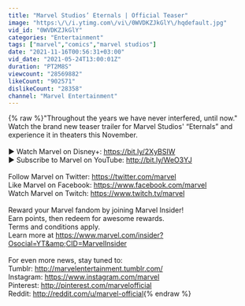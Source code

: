 ```yaml
---
title: "Marvel Studios’ Eternals | Official Teaser"
image: "https:\/\/i.ytimg.com\/vi\/0WVDKZJkGlY\/hqdefault.jpg"
vid_id: "0WVDKZJkGlY"
categories: "Entertainment"
tags: ["marvel","comics","marvel studios"]
date: "2021-11-16T00:56:31+03:00"
vid_date: "2021-05-24T13:00:01Z"
duration: "PT2M8S"
viewcount: "28569882"
likeCount: "902571"
dislikeCount: "28358"
channel: "Marvel Entertainment"
---
```

{% raw %}&quot;Throughout the years we have never interfered, until now.&quot; Watch the brand new teaser trailer for Marvel Studios' “Eternals” and experience it in theaters this November.<br /><br />► Watch Marvel on Disney+: <a rel="nofollow" target="blank" href="https://bit.ly/2XyBSIW">https://bit.ly/2XyBSIW</a><br />► Subscribe to Marvel on YouTube: <a rel="nofollow" target="blank" href="http://bit.ly/WeO3YJ">http://bit.ly/WeO3YJ</a><br /><br />Follow Marvel on Twitter: ‪<a rel="nofollow" target="blank" href="https://twitter.com/marvel">https://twitter.com/marvel</a><br />Like Marvel on Facebook: ‪<a rel="nofollow" target="blank" href="https://www.facebook.com/marvel">https://www.facebook.com/marvel</a><br />Watch Marvel on Twitch: <a rel="nofollow" target="blank" href="https://www.twitch.tv/marvel">https://www.twitch.tv/marvel</a><br /><br />Reward your Marvel fandom by joining Marvel Insider!<br />Earn points, then redeem for awesome rewards.<br />Terms and conditions apply. <br />Learn more at <a rel="nofollow" target="blank" href="https://www.marvel.com/insider?Osocial=YT&amp;CID=MarvelInsider">https://www.marvel.com/insider?Osocial=YT&amp;CID=MarvelInsider</a><br /><br />For even more news, stay tuned to:<br />Tumblr: ‪<a rel="nofollow" target="blank" href="http://marvelentertainment.tumblr.com/">http://marvelentertainment.tumblr.com/</a><br />Instagram: <a rel="nofollow" target="blank" href="https://www.instagram.com/marvel">https://www.instagram.com/marvel</a><br />Pinterest: ‪<a rel="nofollow" target="blank" href="http://pinterest.com/marvelofficial">http://pinterest.com/marvelofficial</a><br />Reddit: <a rel="nofollow" target="blank" href="http://reddit.com/u/marvel-official">http://reddit.com/u/marvel-official</a>{% endraw %}
